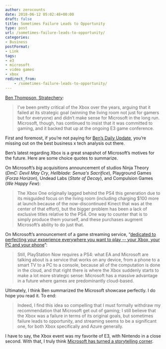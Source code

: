 ```yaml
---
author: zerocounts
date: 2018-06-12 05:02:48+00:00
draft: false
title: Sometimes Failure Leads to Opportunity
type: post
url: /sometimes-failure-leads-to-opportunity/
categories:
- Business
postFormat:
- Link
tags:
- e3
- microsoft
- video games
- xbox
redirect_from:
    - /sometimes-failure-leads-to-opportunity/
---
```


[Ben Thompson, Stratechery](https://stratechery.com/2018/scooter-follow-up-microsoft-and-the-xbox-spotify-signs-indie-acts/):

> I’ve been pretty critical of the Xbox over the years, arguing that it failed at its strategic goal (winning the living room not just for gamers but for everyone) and didn’t make sense for Microsoft in the long run. Microsoft, though, has continued to insist that it was committed to gaming, and it backed that up at the ongoing E3 game conference.

First and foremost, if you’re not paying for [Ben’s Daily Update](https://stratechery.com/membership/), you’re missing out on the best business x tech analysis out there.

Ben’s latest regarding Xbox is a great snapshot of Microsoft’s motives for the future. Here are some choice quotes to summarize.

On Microsoft’s _big_ acquisitions announcement of studios Ninja Theory (_DmC: Devil May Cry_, _Hellblade: Senua's Sacrifice_), Playground Games (_Forza Horizon_), Undead Labs (_State of Decay_), and Compulsion Games (_We Happy Few_):

> The Xbox One originally lagged behind the PS4 this generation due to its misguided focus on the living room (including charging $100 more at launch because of the now-discontinued Kinect that was at the center of that effort), but the bigger problem has been a lack of exclusive titles relative to the PS4. One way to counter that is to simply produce them yourself, and these purchases augment Microsoft’s ability to do just that.

On Microsoft’s announcement of a game streaming service, “[dedicated to perfecting your experience everywhere you want to play -- your Xbox, your PC and your phone](https://www.cnet.com/news/microsoft-says-at-e3-2018-that-its-working-on-an-xbox-game-streaming-service/)”:

> Still, PlayStation Now requires a PS4: what EA and Microsoft are talking about is a service that works on any device, from a phone to a smart TV to a PC to a console, because all of the computation is done in the cloud, and that right there is where the Xbox suddenly starts to make a lot more strategic sense: Microsoft has a massive advantage in a future where games are predominantly cloud-based.

Ultimately, I think Ben summarized the Microsoft showcase perfectly. I do hope you read it. To end:

> Indeed, I find this idea so compelling that I must formally withdraw my recommendation that Microsoft get out of gaming; I still believe that the Xbox was a failure in terms of its original goals, but sometimes failure leads to opportunity, and streaming seems to be a significant one, for both Xbox specifically and Azure generally.

I have to say, the Xbox event was my favorite of E3, with Nintendo in a close second. With that, I truly think [Microsoft has turned a storytelling corner](https://www.zerocounts.net/2018/04/22/the-verge-my-xbox-one-s-is-now-a-meaningfully-different-console-to-my-ps4/).